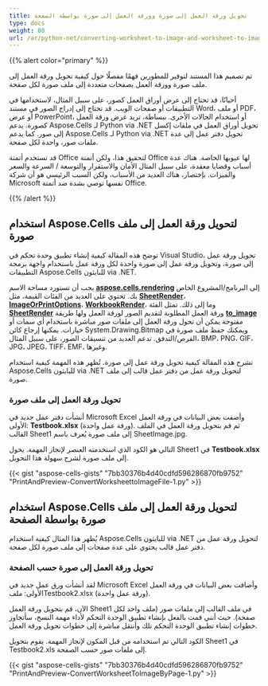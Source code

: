 ```yaml
---
title: تحويل ورقة العمل إلى صورة وورقة العمل إلى صورة بواسطة الصفحة
type: docs
weight: 80
url: /ar/python-net/converting-worksheet-to-image-and-worksheet-to-image-by-page/
---
```


{{% alert color="primary" %}}

تم تصميم هذا المستند لتوفير للمطورين فهمًا مفصلًا حول كيفية تحويل ورقة العمل إلى ملف صورة وورقة العمل بصفحات متعددة إلى ملف صورة لكل صفحة.

أحيانًا، قد تحتاج إلى عرض أوراق العمل كصور، على سبيل المثال، لاستخدامها في التطبيقات أو صفحات الويب. قد تحتاج إلى إدراج الصور في مستند Word، أو ملف PDF، أو عرض PowerPoint، أو استخدام الحالات الأخرى. ببساطة، تريد عرض ورقة العمل كصورة. يدعم Aspose.Cells لـ Python via .NET تحويل أوراق العمل في ملفات إكسل إلى صور. كما يدعم Aspose.Cells لـ Python via .NET تحويل دفتر عمل إلى عدة ملفات صور، واحدة لكل صفحة.

قد تستخدم أتمتة Office لتحقيق هذا، ولكن أتمتة Office لها عيوبها الخاصة. هناك عدة أسباب وقضايا معقدة، على سبيل المثال الأمان والاستقرار والتوسعة / السرعة والسعر والميزات. بإختصار، هناك العديد من الأسباب، ولكن السبب الرئيسي هو أن شركة Microsoft نفسها توصي بشدة ضد أتمتة Office.

{{% /alert %}}

## **استخدام Aspose.Cells لتحويل ورقة العمل إلى ملف صورة**

توضح هذه المقالة كيفية إنشاء تطبيق وحدة تحكم في Visual Studio، تحويل ورقة عمل إلى صورة، وتحويل ورقة عمل إلى صورة واحدة لكل ورقة عمل باستخدام واجهة برمجة التطبيقات Aspose.Cells للبايثون via .NET.

يجب أن تستورد مساحة الاسم [**aspose.cells.rendering**](https://reference.aspose.com/cells/python-net/aspose.cells.rendering) إلى البرنامج/المشروع الخاص بك. تحتوي على العديد من الفئات القيمة، مثل [**SheetRender**](https://reference.aspose.com/cells/python-net/aspose.cells.rendering/sheetrender)، [**ImageOrPrintOptions**](https://reference.aspose.com/cells/python-net/aspose.cells.rendering/imageorprintoptions)، [**WorkbookRender**](https://reference.aspose.com/cells/python-net/aspose.cells.rendering/workbookrender)، وما إلى ذلك. تمثل الفئة [**SheetRender**](https://reference.aspose.com/cells/python-net/aspose.cells.rendering/sheetrender) ورقة العمل المطلوبة لتقديم الصور لورقة العمل ولها طريقة [**to_image**](https://reference.aspose.com/cells/python-net/aspose.cells.rendering/sheetrender/to_image/#int-str) مفتوحة يمكن أن تحول ورقة العمل إلى ملفات صور مباشرة باستخدام أي سمات أو خيارات. يمكنها إرجاع كائن System.Drawing.Bitmap ويمكنك حفظ ملف صورة في القرص/التدفق. تدعم العديد من تنسيقات الصور، على سبيل المثال، BMP، PNG، GIF، JPG، JPEG، TIFF، EMF، وغيرها.

تشرح هذه المقالة كيفية تحويل ورقة عمل إلى صورة. تُظهر هذه المهمة كيفية استخدام Aspose.Cells للبايثون via .NET لتحويل ورقة عمل من دفتر عمل قالب إلى ملف صورة.


### **تحويل ورقة العمل إلى ملف صورة**

أنشأت دفتر عمل جديد في Microsoft Excel وأضفت بعض البيانات في ورقة العمل الأولى: **Testbook.xlsx** (ورقة عمل واحدة). ثم قم بتحويل ورقة العمل في الملف القالب Sheet1 إلى ملف صورة يُعرف باسم SheetImage.jpg.

التالي هو الكود الذي استخدمته العنصر لإنجاز المهمة. يحول Sheet1 في **Testbook.xlsx** إلى ملف صورة لشرح سهولة هذا التحويل.

{{< gist "aspose-cells-gists" "7bb30376b4d40cdfd596286870fb9752" "PrintAndPreview-ConvertWorksheettoImageFile-1.py" >}}

## **استخدام Aspose.Cells لتحويل ورقة العمل إلى ملف صورة بواسطة الصفحة**

يُظهر هذا المثال كيفية استخدام Aspose.Cells للبايثون via .NET لتحويل ورقة عمل من دفتر عمل قالب يحتوي على عدة صفحات إلى ملف صورة لكل صفحة.

### **تحويل ورقة العمل إلى صورة حسب الصفحة**

لقد أنشأت ورق عمل جديد في Microsoft Excel وأضافت بعض البيانات في ورقة العمل الأولى: ملفTestbook2.xlsx (ورقة عمل واحدة).

الآن، قم بتحويل ورقة العمل Sheet1 في ملف القالب إلى ملفات صور (ملف واحد لكل صفحة). حيث أنني قمت بالفعل بإنشاء تطبيق الوحدة التحكم لأداء مهمة النسخ، سأتجاوز خطوات إنشاء تطبيق الوحدة التحكم تلك وأنتقل مباشرة إلى خطوات تحويل ورقة العمل.

الكود التالي تم استخدامه من قبل المكون لإنجاز المهمة. يقوم بتحويل Sheet1 في Testbook2.xls إلى ملفات صور حسب الصفحة.

{{< gist "aspose-cells-gists" "7bb30376b4d40cdfd596286870fb9752" "PrintAndPreview-ConvertWorksheetToImageByPage-1.py" >}}

